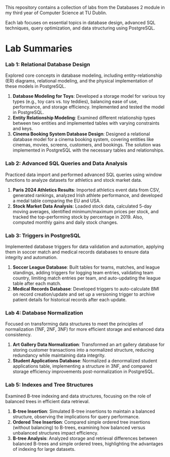 This repository contains a collection of labs from the Databases 2 module in my third year of Computer Science at TU Dublin. 

Each lab focuses on essential topics in database design, advanced SQL techniques, query optimization, and data structuring using PostgreSQL. 

# Lab Summaries 

### Lab 1: Relational Database Design
Explored core concepts in database modeling, including entity-relationship (ER) diagrams, relational modeling, and the physical implementation of these models in PostgreSQL.

1. **Database Modeling for Toys**: Developed a storage model for various toy types (e.g., toy cars vs. toy teddies), balancing ease of use, performance, and storage efficiency. Implemented and tested the model in PostgreSQL.
2. **Entity Relationship Modeling**: Examined different relationship types between two entities and implemented tables with varying constraints and keys.
3. **Cinema Booking System Database Design**: Designed a relational database model for a cinema booking system, covering entities like cinemas, movies, screens, customers, and bookings. The solution was implemented in PostgreSQL with the necessary tables and relationships.

### Lab 2: Advanced SQL Queries and Data Analysis
Practiced data import and performed advanced SQL queries using window functions to analyze datasets for athletics and stock market data.

1. **Paris 2024 Athletics Results**: Imported athletics event data from CSV, generated rankings, analyzed Irish athlete performance, and developed a medal table comparing the EU and USA.
2. **Stock Market Data Analysis**: Loaded stock data, calculated 5-day moving averages, identified minimum/maximum prices per stock, and tracked the top-performing stock by percentage in 2019. Also, computed monthly gains and daily stock changes.

### Lab 3: Triggers in PostgreSQL
Implemented database triggers for data validation and automation, applying them in soccer match and medical records databases to ensure data integrity and automation.

1. **Soccer League Database**: Built tables for teams, matches, and league standings, adding triggers for logging team entries, validating team country, limiting match entries per team, and auto-updating the league table after each match.
2. **Medical Records Database**: Developed triggers to auto-calculate BMI on record creation/update and set up a versioning trigger to archive patient details for historical records after each update.

### Lab 4: Database Normalization
Focused on transforming data structures to meet the principles of normalization (1NF, 2NF, 3NF) for more efficient storage and enhanced data consistency.

1. **Art Gallery Data Normalization**: Transformed an art gallery database for storing customer transactions into a normalized structure, reducing redundancy while maintaining data integrity.
2. **Student Applications Database**: Normalized a denormalized student applications table, implementing a structure in 3NF, and compared storage efficiency improvements post-normalization in PostgreSQL.

### Lab 5: Indexes and Tree Structures
Examined B-tree indexing and data structures, focusing on the role of balanced trees in efficient data retrieval.

1. **B-tree Insertion**: Simulated B-tree insertions to maintain a balanced structure, observing the implications for query performance.
2. **Ordered Tree Insertion**: Compared simple ordered tree insertions (without balancing) to B-trees, examining how balanced versus unbalanced structures impact efficiency.
3. **B-tree Analysis**: Analyzed storage and retrieval differences between balanced B-trees and simple ordered trees, highlighting the advantages of indexing for large datasets.